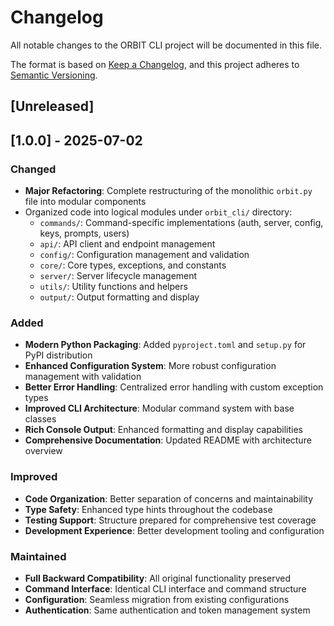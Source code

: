 # Changelog

All notable changes to the ORBIT CLI project will be documented in this file.

The format is based on [Keep a Changelog](https://keepachangelog.com/en/1.0.0/),
and this project adheres to [Semantic Versioning](https://semver.org/spec/v2.0.0.html).

## [Unreleased]

## [1.0.0] - 2025-07-02

### Changed
- **Major Refactoring**: Complete restructuring of the monolithic `orbit.py` file into modular components
- Organized code into logical modules under `orbit_cli/` directory:
  - `commands/`: Command-specific implementations (auth, server, config, keys, prompts, users)
  - `api/`: API client and endpoint management
  - `config/`: Configuration management and validation
  - `core/`: Core types, exceptions, and constants
  - `server/`: Server lifecycle management
  - `utils/`: Utility functions and helpers
  - `output/`: Output formatting and display

### Added
- **Modern Python Packaging**: Added `pyproject.toml` and `setup.py` for PyPI distribution
- **Enhanced Configuration System**: More robust configuration management with validation
- **Better Error Handling**: Centralized error handling with custom exception types
- **Improved CLI Architecture**: Modular command system with base classes
- **Rich Console Output**: Enhanced formatting and display capabilities
- **Comprehensive Documentation**: Updated README with architecture overview

### Improved
- **Code Organization**: Better separation of concerns and maintainability
- **Type Safety**: Enhanced type hints throughout the codebase
- **Testing Support**: Structure prepared for comprehensive test coverage
- **Development Experience**: Better development tooling and configuration

### Maintained
- **Full Backward Compatibility**: All original functionality preserved
- **Command Interface**: Identical CLI interface and command structure
- **Configuration**: Seamless migration from existing configurations
- **Authentication**: Same authentication and token management system
